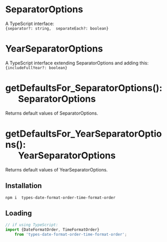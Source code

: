 # SeparatorOptions

A TypeScript interface:  
`{separator?: string,  separateEach?: boolean}`

# YearSeparatorOptions

A TypeScript interface extending SeparatorOptions and adding this:  
`{includeFullYear?: boolean}`

# getDefaultsFor_SeparatorOptions():<br>&nbsp;&nbsp;&nbsp;&nbsp;&nbsp;&nbsp;SeparatorOptions

Returns default values of SeparatorOptions.

# getDefaultsFor_YearSeparatorOptions():<br>&nbsp;&nbsp;&nbsp;&nbsp;&nbsp;&nbsp;YearSeparatorOptions

Returns default values of YearSeparatorOptions.



## Installation
`npm i  types-date-format-order-time-format-order`

## Loading
```ts
// if using TypeScript:
import {DateFormatOrder, TimeFormatOrder} 
    from 'types-date-format-order-time-format-order';
```
